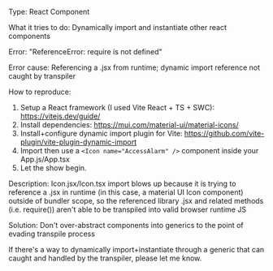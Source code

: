 Type: React Component

What it tries to do: Dynamically import and instantiate other react components

Error: "ReferenceError: require is not defined"

Error cause: Referencing a .jsx from runtime; dynamic import reference not caught by transpiler

How to reproduce:
1) Setup a React framework (I used Vite React + TS + SWC): https://vitejs.dev/guide/
2) Install dependencies: https://mui.com/material-ui/material-icons/
3) Install+configure dynamic import plugin for Vite: https://github.com/vite-plugin/vite-plugin-dynamic-import
4) Import then use a ```<Icon name="AccessAlarm" />``` component inside your App.js/App.tsx
5) Let the show begin.

Description: Icon.jsx/Icon.tsx import blows up because it is trying to reference a .jsx in runtime
(in this case, a material UI Icon component) outside of bundler scope, so the referenced library .jsx
and related methods (i.e. require()) aren't able to be transpiled into valid browser runtime JS

Solution: Don't over-abstract components into generics to the point of evading transpile process

If there's a way to dynamically import+instantiate through a generic that can caught and handled by the transpiler,
please let me know.
